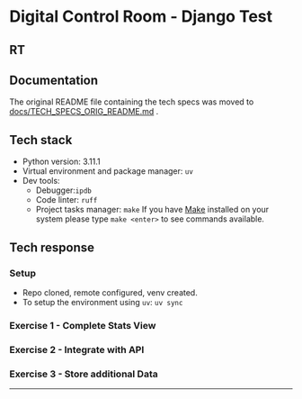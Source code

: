 # Digital Control Room - Django Test
## RT

## Documentation
The original README file containing the tech specs was moved to [docs/TECH_SPECS_ORIG_README.md](docs/TECH_SPECS_ORIG_README.md) .

## Tech stack
- Python version: 3.11.1
- Virtual environment and package manager: `uv`
- Dev tools:
  - Debugger:`ipdb`
  - Code linter: `ruff`
  - Project tasks manager: `make`
If you have [Make](https://www.gnu.org/software/make/) installed on your system please type `make <enter>` to see commands available.


## Tech response
### Setup
- Repo cloned, remote configured, venv created.
- To setup the environment using `uv`: `uv sync`
### Exercise 1 - Complete Stats View
### Exercise 2 - Integrate with API
### Exercise 3 - Store additional Data



-------
